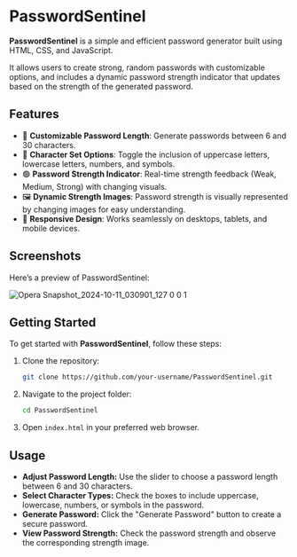 # PasswordSentinel

**PasswordSentinel** is a simple and efficient password generator built using HTML, CSS, and JavaScript.

It allows users to create strong, random passwords with customizable options, and includes a dynamic password strength indicator that updates based on the strength of the generated password.

## Features

- 🔑 **Customizable Password Length**: Generate passwords between 6 and 30 characters.
- 🔐 **Character Set Options**: Toggle the inclusion of uppercase letters, lowercase letters, numbers, and symbols.
- 🟢 **Password Strength Indicator**: Real-time strength feedback (Weak, Medium, Strong) with changing visuals.
- 🖼️ **Dynamic Strength Images**: Password strength is visually represented by changing images for easy understanding.
- 📱 **Responsive Design**: Works seamlessly on desktops, tablets, and mobile devices.

## Screenshots
Here’s a preview of PasswordSentinel:

![Opera Snapshot_2024-10-11_030901_127 0 0 1](https://github.com/user-attachments/assets/02c33967-af0a-431f-9b24-0bf019af8ceb)

## Getting Started

To get started with **PasswordSentinel**, follow these steps:

1. Clone the repository:
   ```bash
   git clone https://github.com/your-username/PasswordSentinel.git
   ```
2. Navigate to the project folder:
   ```bash
   cd PasswordSentinel
   ```
3. Open `index.html` in your preferred web browser.

## Usage
- **Adjust Password Length:** Use the slider to choose a password length between 6 and 30 characters.
- **Select Character Types:** Check the boxes to include uppercase, lowercase, numbers, or symbols in the password.
- **Generate Password:** Click the "Generate Password" button to create a secure password.
- **View Password Strength:** Check the password strength and observe the corresponding strength image.
